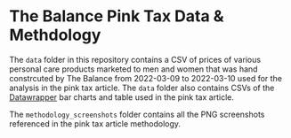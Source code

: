 # The Balance Pink Tax Data & Methdology

The `data` folder in this repository contains a CSV of prices of various personal care products marketed to men and women that was hand constrcuted by The Balance from 2022-03-09 to 2022-03-10 used for the analysis in the pink tax article. The `data` folder also contains CSVs of the [Datawrapper](https://www.datawrapper.de/) bar charts and table used in the pink tax article.

The `methodology_screenshots` folder contains all the PNG screenshots referenced in the pink tax article methodology.